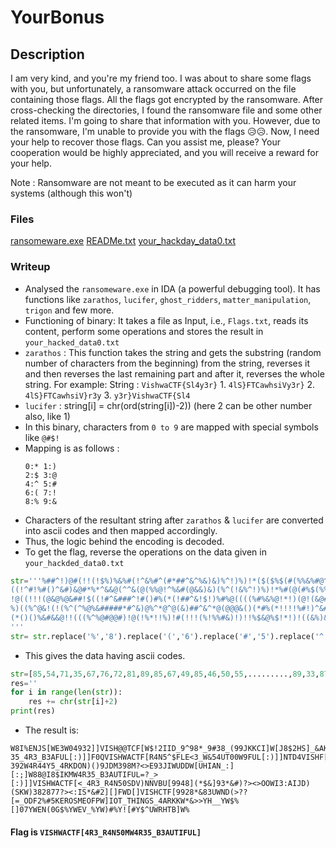 # YourBonus
## Description 
I am very kind, and you're my friend too. I was about to share some flags with you, but unfortunately, a ransomware attack occurred on the file containing those flags. All the flags got encrypted by the ransomware. After cross-checking the directories, I found the ransomware file and some other related items. I'm going to share that information with you. However, due to the ransomware, I'm unable to provide you with the flags 😥😥. Now, I need your help to recover those flags. Can you assist me, please? Your cooperation would be highly appreciated, and you will receive a reward for your help.

Note : Ransomware are not meant to be executed as it can harm your systems (although this won't)

### Files
[ransomeware.exe](ransomeware.exe)
[READMe.txt](README.txt)
[your_hackday_data0.txt](Your_hacked_data0.txt)

### Writeup
- Analysed the `ransomeware.exe` in IDA (a powerful debugging tool). It has functions like `zarathos`, `lucifer`, `ghost_ridders`, `matter_manipulation`, `trigon` and few more.
- Functioning of binary: It takes a file as Input, i.e., `Flags.txt`, reads its content, perform some operations and stores the result in `your_hacked_data0.txt`
- `zarathos` : This function takes the string and gets the substring (random number of characters from the beginning) from the string, reverses it and then reverses the last remaining part and after it, reverses the whole string. For example: String : `VishwaCTF{Sl4y3r}`  1. `4lS}FTCawhsiVy3r}` 2. `4lS}FTCawhsiV}r3y` 3. `y3r}VishwaCTF{Sl4`
- `lucifer` : string[i] = chr(ord(string[i])-2)) (here 2 can be other number also, like 1)
- In this binary, characters from `0 to 9` are mapped with special symbols like `@#$!`
- Mapping is as follows :
  ```
  0:* 1:)
  2:$ 3:@
  4:^ 5:#
  6:( 7:!
  8:% 9:&
  
  ```
- Characters of the resultant string after `zarathos` & `lucifer` are converted into ascii codes and then mapped accordingly.
- Thus, the logic behind the encoding is decoded.
- To get the flag, reverse the operations on the data given in `your_hackded_data0.txt`
``` python
str='''%##^!)@#(!!(!$%)%&%#(!^&%#^(#*##^&^%&)&)%^!)%)!*($($%$(#(%%&%#@^@)^%!)!)((&@##&$###^^*&@##@@^&#^&@@%####!$!@!@(#!)&)%#%&!$#^@^^%!*%)&)&@@((@!@@@(%!@(@(@!^%)%&!!%#!!%###($@^
((!^#!%#()^&#)&@#*%*^&&@(^^&(@(%%@!^%&#(@&&)&)(%^(!&%^!)%)!*%#(@(#%$(%%&%*#*!(#)&$@^(%!^(!#%^&&@%#@(#)#*%@%$^(^(%###(%%@!^%&#(@&&)&)!(%$((#*%^!)%)!*(%%&(((%%#!(#)^(()^&##^%%##*%*#*#*%!#)&@#*%*
!@((!!!(@&@%@&##!$((!#^&###^!#()#%(*(!##^&!$!)%#%@((((%#%&%@!*!)(@!(&@#(&)%&#(#!&)%##^#^($!)#^@^!)!@!#%##*%*^&#)&@(^^&(@%@%$!)(%%@!^#&()&@(*%&#(@&&)&)%^!)%)!*%#(@(#%$(%%&#%&@#*%*^&&@%*#*!(#)^(
%)((%^@&!(!(%^(^%@%&#####*#^&)@%^*@^@(&)##^&^*@(@@@&()(*#%(*!!!!%#!)^&#((@!)!$((@&@%%)!@%#@&^&#^^%#^#@#@()(*#%#(!)%)^*@(@@^%&)%&&)(%%#((%&&)%^!)%)!*(#%$(%%&####^%#^^*@(#^^&%@%#!(((@%
(*()()%&#&&@!!(((%^%@#@@#)!@(!%*!!%)!#(!!!(%!%%#&)!)!!%$&@%$!*!)!((&%)&@#*(@%*!@!@%#^*@((*(*%!!*&@&@%!%#@^@#%&&)^(#@%!%#(!!(@%^((&@^@#%!%#(!%^&@@#%!%#@&@@@#%!@)%&@@%!@^&$%@%#%*!*%$(^&)%#@#
'''
str= str.replace('%','8').replace('(','6').replace('#','5').replace('^','4').replace('@','3').replace('$','2').replace(')','1').replace('*','0').replace('&','9').replace('!','7')

```
- This gives the data having ascii codes.
``` python
str=[85,54,71,35,67,76,72,81,89,85,67,49,85,46,50,55,.........,89,33,87,34,92,83,85,80,70,82,64,91,85,35]
res=''
for i in range(len(str)):
    res += chr(str[i]+2)
print(res)
```
- The result is: 
```
W8I%ENJS[WE3W04932]]VISH@@TCF[W$!2IID_9^98*_9#38_(99JKKCI]W[J8$2HS]_&AK#FKAALS[OWOW9@$DL;W?35_4R3_B3AFUL[:)]]F0QVISHWACTF[R4N5^$FLE<3_W&54UT00W9FUL[:)]]NTD4VISHF[DFWN50?392W4R44Y5_4RKDON)()9JDM398M?<>E93JIWUDDW[UHIAN_:][:;]W88@I8$IKMW4R35_B3AUTIFUL=?_>[:)]]VISHWACTF[<_4R3_R4N50SDV)NNVBU[9948](*$&]93*&#)?><>OOWI3:AIJD)(SKW)382877?><:IS*&#2][]FWD[]VISHCTF[9928*&83UWND(>??[=_ODF2%#5KEROSMEOFPW]IOT_THINGS_4ARKKW*&>>YH__YW$%[]07YWEN(0G$%YWEV_%YW)#%Y![#Y$^UWRHTB]W%
```
#### Flag is `VISHWACTF[4R3_R4N50MW4R35_B3AUTIFUL]`


  
